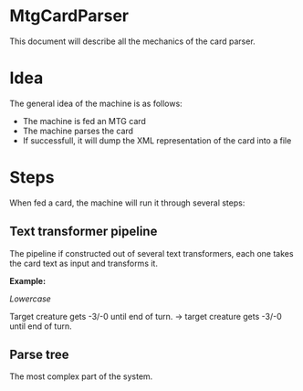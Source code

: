 # MtgCardParser 

This document will describe all the mechanics of the card parser.

# Idea

The general idea of the machine is as follows:
- The machine is fed an MTG card
- The machine parses the card
- If successfull, it will dump the XML representation of the card into a file

# Steps

When fed a card, the machine will run it through several steps:

## Text transformer pipeline

The pipeline if constructed out of several text transformers, each one takes the card text as input and transforms it.

**Example:**

*Lowercase*

Target creature gets -3/-0 until end of turn. -> target creature gets -3/-0 until end of turn.

## Parse tree

The most complex part of the system.